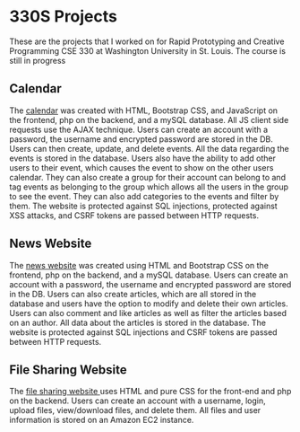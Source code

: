 # 330S Projects
These are the projects that I worked on for Rapid Prototyping and Creative Programming CSE 330 at Washington University in St. Louis.  The course is still in progress

## Calendar
The [calendar](http://ec2-44-202-112-86.compute-1.amazonaws.com/~griffinlorimer/m5/group/#loaded) was created with HTML, Bootstrap CSS, and JavaScript on the frontend, php on the backend, and a mySQL database.  All JS client side requests use the AJAX technique.  Users can create an account with a password, the username and encrypted password are stored in the DB.  Users can then create, update, and delete events.  All the data regarding the events is stored in the database.  Users also have the ability to add other users to their event, which causes the event to show on the other users calendar.  They can also create a group for their account can belong to and tag events as belonging to the group which allows all the users in the group to see the event.  They can also add categories to the events and filter by them.  The website is protected against SQL injections, protected against XSS attacks, and CSRF tokens are passed between HTTP requests. 

## News Website
The [news website](http://ec2-44-202-112-86.compute-1.amazonaws.com/~griffinlorimer/m3/group/homepage.php) was created using HTML and Bootstrap CSS on the frontend, php on the backend, and a mySQL database.  Users can create an account with a password, the username and encrypted password are stored in the DB.  Users can also create articles, which are all stored in the database and users have the option to modify and delete their own articles.  Users can also comment and like articles as well as filter the articles based on an author.  All data about the articles is stored in the database.  The website is protected against SQL injections and CSRF tokens are passed between HTTP requests. 

## File Sharing Website
The [file sharing website ](http://ec2-44-202-112-86.compute-1.amazonaws.com/~griffinlorimer/m2login.html)
uses HTML and pure CSS for the front-end and php on the backend.  Users can create an account with a username, login, upload files, view/download files, and delete them.  All files and user information is stored on an Amazon EC2 instance.
